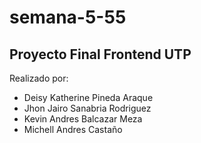 # semana-5-55

## Proyecto Final Frontend UTP

Realizado por:

- Deisy Katherine Pineda Araque
- Jhon Jairo Sanabria Rodriguez
- Kevin Andres Balcazar Meza
- Michell Andres Castaño
